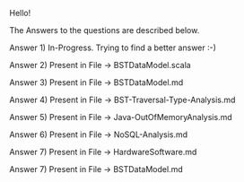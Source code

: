 Hello!

The Answers to the questions are described below.

Answer 1) In-Progress. Trying to find a better answer :-)

Answer 2) Present in File -> BSTDataModel.scala

Answer 3) Present in File -> BSTDataModel.md

Answer 4) Present in File -> BST-Traversal-Type-Analysis.md

Answer 5) Present in File -> Java-OutOfMemoryAnalysis.md

Answer 6) Present in File -> NoSQL-Analysis.md

Answer 7) Present in File -> HardwareSoftware.md

Answer 7) Present in File -> BSTDataModel.md
